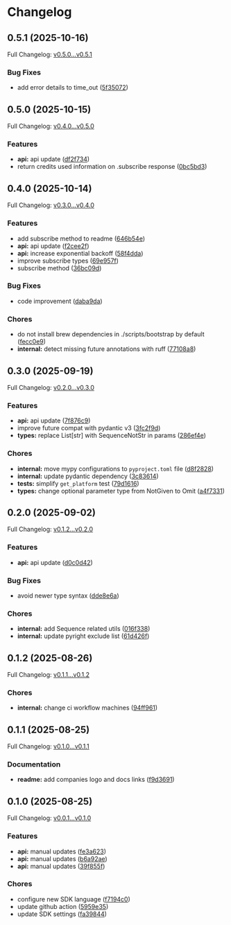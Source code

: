 # Changelog

## 0.5.1 (2025-10-16)

Full Changelog: [v0.5.0...v0.5.1](https://github.com/fashn-AI/fashn-python-sdk/compare/v0.5.0...v0.5.1)

### Bug Fixes

* add error details to time_out ([5f35072](https://github.com/fashn-AI/fashn-python-sdk/commit/5f35072dc703907f5a8cebf82b2391e9d0b2f132))

## 0.5.0 (2025-10-15)

Full Changelog: [v0.4.0...v0.5.0](https://github.com/fashn-AI/fashn-python-sdk/compare/v0.4.0...v0.5.0)

### Features

* **api:** api update ([df2f734](https://github.com/fashn-AI/fashn-python-sdk/commit/df2f7341c02b3cc54d3aebdd9da428fa5d991bed))
* return credits used information on .subscribe response ([0bc5bd3](https://github.com/fashn-AI/fashn-python-sdk/commit/0bc5bd387547fef6b979dc96bcb7520e2ac98cd8))

## 0.4.0 (2025-10-14)

Full Changelog: [v0.3.0...v0.4.0](https://github.com/fashn-AI/fashn-python-sdk/compare/v0.3.0...v0.4.0)

### Features

* add subscribe method to readme ([646b54e](https://github.com/fashn-AI/fashn-python-sdk/commit/646b54e4144616bb66e1786ffd7240e024f81934))
* **api:** api update ([f2cee2f](https://github.com/fashn-AI/fashn-python-sdk/commit/f2cee2f380bab897f5dfd670e9b7b46cc7e44fd8))
* **api:** increase exponential backoff ([58f4dda](https://github.com/fashn-AI/fashn-python-sdk/commit/58f4ddac6953aeb62bda0ca6a6e4d8141bd5db4d))
* improve subscribe types ([69e957f](https://github.com/fashn-AI/fashn-python-sdk/commit/69e957f546ed478c97686fa16277ca5ceac6c8e3))
* subscribe method ([36bc09d](https://github.com/fashn-AI/fashn-python-sdk/commit/36bc09dfb2c795596b21f63a673a3fca502263e8))


### Bug Fixes

* code improvement ([daba9da](https://github.com/fashn-AI/fashn-python-sdk/commit/daba9da1dc5dffa0354df576a6fe7180469e7ca9))


### Chores

* do not install brew dependencies in ./scripts/bootstrap by default ([fecc0e9](https://github.com/fashn-AI/fashn-python-sdk/commit/fecc0e985d812a6b9fad8fd45bb89e7ef2c77858))
* **internal:** detect missing future annotations with ruff ([77108a8](https://github.com/fashn-AI/fashn-python-sdk/commit/77108a88d071abac0dfbcf0b0718f4de15a410a1))

## 0.3.0 (2025-09-19)

Full Changelog: [v0.2.0...v0.3.0](https://github.com/fashn-AI/fashn-python-sdk/compare/v0.2.0...v0.3.0)

### Features

* **api:** api update ([7f876c9](https://github.com/fashn-AI/fashn-python-sdk/commit/7f876c9b44079101a58a7166808a633004e95741))
* improve future compat with pydantic v3 ([3fc2f9d](https://github.com/fashn-AI/fashn-python-sdk/commit/3fc2f9dc6403acbe64e80a1178a0347d17092ac3))
* **types:** replace List[str] with SequenceNotStr in params ([286ef4e](https://github.com/fashn-AI/fashn-python-sdk/commit/286ef4ef48e6d46aec17dfd6d3dda97a45f882bd))


### Chores

* **internal:** move mypy configurations to `pyproject.toml` file ([d8f2828](https://github.com/fashn-AI/fashn-python-sdk/commit/d8f28288999deebb4157b3aadec57b66c16ac23a))
* **internal:** update pydantic dependency ([3c83614](https://github.com/fashn-AI/fashn-python-sdk/commit/3c836141967893376cf27455b557502ffb4df84b))
* **tests:** simplify `get_platform` test ([79d1616](https://github.com/fashn-AI/fashn-python-sdk/commit/79d1616da404997d756b09df97a52d4c2f968bb9))
* **types:** change optional parameter type from NotGiven to Omit ([a4f7331](https://github.com/fashn-AI/fashn-python-sdk/commit/a4f73319526bf71f8d2deaad423cd9a063d0cf27))

## 0.2.0 (2025-09-02)

Full Changelog: [v0.1.2...v0.2.0](https://github.com/fashn-AI/fashn-python-sdk/compare/v0.1.2...v0.2.0)

### Features

* **api:** api update ([d0c0d42](https://github.com/fashn-AI/fashn-python-sdk/commit/d0c0d42d7596cac8e93bb897053075d5054f2215))


### Bug Fixes

* avoid newer type syntax ([dde8e6a](https://github.com/fashn-AI/fashn-python-sdk/commit/dde8e6ac8238605cda949c416f4a297e49f44d6a))


### Chores

* **internal:** add Sequence related utils ([016f338](https://github.com/fashn-AI/fashn-python-sdk/commit/016f3385ce35a370a71ecbe21034ccd450575517))
* **internal:** update pyright exclude list ([61d426f](https://github.com/fashn-AI/fashn-python-sdk/commit/61d426f2120d380dd2f2e71af37a10a386eae009))

## 0.1.2 (2025-08-26)

Full Changelog: [v0.1.1...v0.1.2](https://github.com/fashn-AI/fashn-python-sdk/compare/v0.1.1...v0.1.2)

### Chores

* **internal:** change ci workflow machines ([94ff961](https://github.com/fashn-AI/fashn-python-sdk/commit/94ff961e1d80f4b1286cb40e057dd0d3c95c9d14))

## 0.1.1 (2025-08-25)

Full Changelog: [v0.1.0...v0.1.1](https://github.com/fashn-AI/fashn-python-sdk/compare/v0.1.0...v0.1.1)

### Documentation

* **readme:** add companies logo and docs links ([f9d3691](https://github.com/fashn-AI/fashn-python-sdk/commit/f9d36914b08a393c9c574449f044d9709fa74d98))

## 0.1.0 (2025-08-25)

Full Changelog: [v0.0.1...v0.1.0](https://github.com/fashn-AI/fashn-python-sdk/compare/v0.0.1...v0.1.0)

### Features

* **api:** manual updates ([fe3a623](https://github.com/fashn-AI/fashn-python-sdk/commit/fe3a623d72d311534abceced08d840a6ca5314fe))
* **api:** manual updates ([b6a92ae](https://github.com/fashn-AI/fashn-python-sdk/commit/b6a92ae3f706f4ce1b9230883cac47aaec35560f))
* **api:** manual updates ([39f855f](https://github.com/fashn-AI/fashn-python-sdk/commit/39f855fe0bce79fa7b838b1730174e1424843e87))


### Chores

* configure new SDK language ([f7194c0](https://github.com/fashn-AI/fashn-python-sdk/commit/f7194c0976fc9f5656b1152814084af358e06c8e))
* update github action ([5959e35](https://github.com/fashn-AI/fashn-python-sdk/commit/5959e3515f9dbe77776331f33892843cc3cce6eb))
* update SDK settings ([fa39844](https://github.com/fashn-AI/fashn-python-sdk/commit/fa39844915b3dcd00282863b02b2ebff94229eec))
